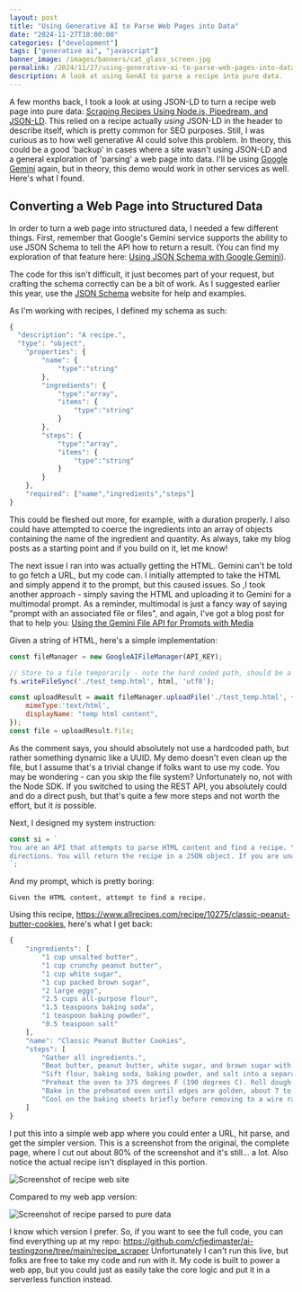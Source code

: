 ```yaml
---
layout: post
title: "Using Generative AI to Parse Web Pages into Data"
date: "2024-11-27T18:00:00"
categories: ["development"]
tags: ["generative ai", "javascript"]
banner_image: /images/banners/cat_glass_screen.jpg
permalink: /2024/11/27/using-generative-ai-to-parse-web-pages-into-data
description: A look at using GenAI to parse a recipe into pure data.
---
```


A few months back, I took a look at using JSON-LD to turn a recipe web page into pure data: [Scraping Recipes Using Node.js, Pipedream, and JSON-LD](https://www.raymondcamden.com/2024/06/12/scraping-recipes-using-nodejs-pipedream-and-json-ld). This relied on a recipe actually *using* JSON-LD in the header to describe itself, which is pretty common for SEO purposes. Still, I was curious as to how well generative AI could solve this problem. In theory, this could be a good 'backup' in cases where a site wasn't using JSON-LD and a general exploration of 'parsing' a web page into data. I'll be using [Google Gemini](https://gemini.google.com/app) again, but in theory, this demo would work in other services as well. Here's what I found.

## Converting a Web Page into Structured Data

In order to turn a web page into structured data, I needed a few different things. First, remember that Google's Gemini service supports the ability to use JSON Schema to tell the API how to return a result. (You can find my exploration of that feature here: [Using JSON Schema with Google Gemini](https://www.raymondcamden.com/2024/06/11/using-json-schema-with-google-gemini)).

The code for this isn't difficult, it just becomes part of your request, but crafting the schema correctly can be a bit of work. As I suggested earlier this year, use the [JSON Schema](https://json-schema.org/) website for help and examples. 

As I'm working with recipes, I defined my schema as such:

```js
{
  "description": "A recipe.",
  "type": "object",
	"properties": {
		"name": {
			"type":"string"
		},
		"ingredients": {
			"type":"array",
			"items": {
				"type":"string"
			}
		},
		"steps": {
			"type":"array",
			"items": {
				"type":"string"
			}
		}
	},
	"required": ["name","ingredients","steps"]
}
```

This could be fleshed out more, for example, with a duration properly. I also could have attempted to coerce the ingredients into an array of objects containing the name of the ingredient and quantity. As always, take my blog posts as a starting point and if you build on it, let me know!

The next issue I ran into was actually getting the HTML. Gemini can't be told to go fetch a URL, but my code can. I initially attempted to take the HTML and simply append it to the prompt, but this caused issues. So ,I took another approach - simply saving the HTML and uploading it to Gemini for a multimodal prompt. As a reminder, multimodal is just a fancy way of saying "prompt with an associated file or files", and again, I've got a blog post for that to help you: [Using the Gemini File API for Prompts with Media](https://www.raymondcamden.com/2024/05/21/using-the-gemini-file-api-for-prompts-with-media)

Given a string of HTML, here's a simple implementation:

```js
const fileManager = new GoogleAIFileManager(API_KEY);

// Store to a file temporarily - note the hard coded path, should be a uuid
fs.writeFileSync('./test_temp.html', html, 'utf8');

const uploadResult = await fileManager.uploadFile('./test_temp.html', {
	mimeType:'text/html',
	displayName: "temp html content",
});
const file = uploadResult.file;
```

As the comment says, you should absolutely not use a hardcoded path, but rather something dynamic like a UUID. My demo doesn't even clean up the file, but I assume that's a trivial change if folks want to use my code. You may be wondering - can you skip the file system? Unfortunately no, not with the Node SDK. If you switched to using the REST API, you absolutely could and do a direct push, but that's quite a few more steps and not worth the effort, but it *is* possible. 

Next, I designed my system instruction:

```js
const si = `
You are an API that attempts to parse HTML content and find a recipe. You will try to find the name, ingredients, and 
directions. You will return the recipe in a JSON object. If you are unable to find a recipe, return nothing.
`;
```

And my prompt, which is pretty boring:

```
Given the HTML content, attempt to find a recipe.
```

Using this recipe, <https://www.allrecipes.com/recipe/10275/classic-peanut-butter-cookies>, here's what I get back:

```js
{
    "ingredients": [
        "1 cup unsalted butter",
        "1 cup crunchy peanut butter",
        "1 cup white sugar",
        "1 cup packed brown sugar",
        "2 large eggs",
        "2.5 cups all-purpose flour",
        "1.5 teaspoons baking soda",
        "1 teaspoon baking powder",
        "0.5 teaspoon salt"
    ],
    "name": "Classic Peanut Butter Cookies",
    "steps": [
        "Gather all ingredients.",
        "Beat butter, peanut butter, white sugar, and brown sugar with an electric mixer in a large bowl until smooth; beat in eggs.",
        "Sift flour, baking soda, baking powder, and salt into a separate bowl; stir into butter mixture until dough is just combined. Chill cookie dough in the refrigerator for 1 hour to make it easier to work with.",
        "Preheat the oven to 375 degrees F (190 degrees C). Roll dough into 1-inch balls and place 2 inches apart onto ungreased baking sheets. Flatten each ball with a fork, making a crisscross pattern.",
        "Bake in the preheated oven until edges are golden, about 7 to 10 minutes.",
        "Cool on the baking sheets briefly before removing to a wire rack to cool completely."
    ]
}
```

I put this into a simple web app where you could enter a URL, hit parse, and get the simpler version. This is a screenshot from the original, the complete page, where I cut out about 80% of the screenshot and it's still... a lot. Also notice the actual recipe isn't displayed in this portion.

<p>
<img src="https://static.raymondcamden.com/images/2024/11/recipe1.jpg" alt="Screenshot of recipe web site" class="imgborder imgcenter" loading="lazy">
</p>

Compared to my web app version:

<p>
<img src="https://static.raymondcamden.com/images/2024/11/recipe2.jpg" alt="Screenshot of recipe parsed to pure data" class="imgborder imgcenter" loading="lazy">
</p>

I know which version I prefer. So, if you want to see the full code, you can find everything up at my repo: <https://github.com/cfjedimaster/ai-testingzone/tree/main/recipe_scraper> Unfortunately I can't run this live, but folks are free to take my code and run with it. My code is built to power a web app, but you could just as easily take the core logic and put it in a serverless function instead. 